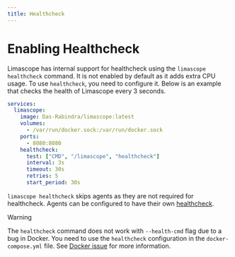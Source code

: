 ```yaml
---
title: Healthcheck
---
```


# Enabling Healthcheck

Limascope has internal support for healthcheck using the `limascope healthcheck` command. It is not enabled by default as it adds extra CPU usage. To use `healthcheck`, you need to configure it. Below is an example that checks the health of Limascope every 3 seconds.

```yaml
services:
  limascope:
    image: Das-Rabindra/limascope:latest
    volumes:
      - /var/run/docker.sock:/var/run/docker.sock
    ports:
      - 8080:8080
    healthcheck:
      test: ["CMD", "/limascope", "healthcheck"]
      interval: 3s
      timeout: 30s
      retries: 5
      start_period: 30s
```

`limascope healthcheck` skips agents as they are not required for healthcheck. Agents can be configured to have their own [healthcheck](/guide/agent#setting-up-healthcheck).

> [!WARNING]
> The `healthcheck` command does not work with `--health-cmd` flag due to a bug in Docker. You need to use the `healthcheck` configuration in the `docker-compose.yml` file. See [Docker issue](https://github.com/docker/cli/issues/3719) for more information.
